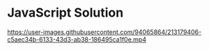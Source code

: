 # JavaScript Solution


https://user-images.githubusercontent.com/94065864/213179406-c5aec34b-6133-43d3-ab38-186495ca1f0e.mp4


